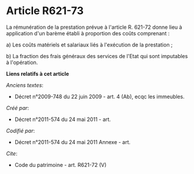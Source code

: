 # Article R621-73

La rémunération de la prestation prévue à l'article R. 621-72 donne lieu à application d'un barème établi à proportion des
coûts comprenant :

a) Les coûts matériels et salariaux liés à l'exécution de la prestation ;

b) La fraction des frais généraux des services de l'Etat qui sont imputables à l'opération.

**Liens relatifs à cet article**

_Anciens textes_:

  - Décret n°2009-748 du 22 juin 2009 - art. 4 (Ab), ecqc les immeubles.

_Créé par_:

  - Décret n°2011-574 du 24 mai 2011  - art.

_Codifié par_:

  - Décret n°2011-574 du 24 mai 2011 Annexe - art.

_Cite_:

  - Code du patrimoine - art. R621-72 (V)
